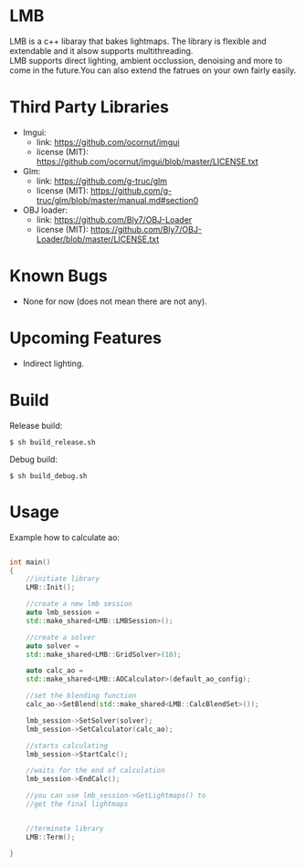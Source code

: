 
# LMB

LMB is a c++ libaray that bakes lightmaps.
The library is flexible and extendable and it alsow supports multithreading.\
LMB supports direct lighting, ambient occlussion, denoising and more to come in the 
future.You can also extend the fatrues on your own fairly easily.


# Third Party Libraries

* Imgui:
    * link: https://github.com/ocornut/imgui
    * license (MIT): https://github.com/ocornut/imgui/blob/master/LICENSE.txt
* Glm:
    * link: https://github.com/g-truc/glm
    * license (MIT): https://github.com/g-truc/glm/blob/master/manual.md#section0
* OBJ loader:
    * link: https://github.com/Bly7/OBJ-Loader
    * license (MIT): https://github.com/Bly7/OBJ-Loader/blob/master/LICENSE.txt


# Known Bugs

* None for now (does not mean there are not any).


# Upcoming Features

* Indirect lighting.


# Build

Release build:

    $ sh build_release.sh

Debug build:

    $ sh build_debug.sh


# Usage

Example how to calculate ao:

```cpp

int main()
{
    //initiate library
    LMB::Init();

    //create a new lmb session
    auto lmb_session = 
    std::make_shared<LMB::LMBSession>();

    //create a solver
    auto solver = 
    std::make_shared<LMB::GridSolver>(10);

    auto calc_ao =
    std::make_shared<LMB::AOCalculator>(default_ao_config);

    //set the blending function
    calc_ao->SetBlend(std::make_shared<LMB::CalcBlendSet>());

    lmb_session->SetSolver(solver);
    lmb_session->SetCalculator(calc_ao);

    //starts calculating
    lmb_session->StartCalc();

    //waits for the end of calculation
    lmb_session->EndCalc();

    //you can use lmb_session->GetLightmaps() to
    //get the final lightmaps


    //terminate library
    LMB::Term();

}

```

